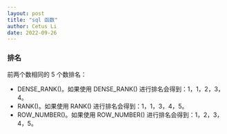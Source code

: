 ```yaml
---
layout: post
title: "sql 函数"
author: Cetus Li
date: 2022-09-26
---
```

### 排名
前两个数相同的 5 个数排名：
- DENSE_RANK()。如果使用 DENSE_RANK() 进行排名会得到：1，1，2，3，4。
- RANK()。如果使用 RANK() 进行排名会得到：1，1，3，4，5。
- ROW_NUMBER()。如果使用 ROW_NUMBER() 进行排名会得到：1，2，3，4，5。
